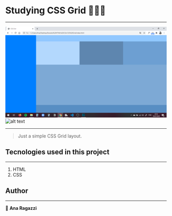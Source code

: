 # Studying CSS Grid 👩🏻‍💻
------

![alt text](https://github.com/ragazziana/cssgrid/blob/master/css-grid.png?raw=true "Follow me on Twitter!")
![alt text](https://img.shields.io/twitter/follow/anaragazzi_?style=social "Follow me on Twitter!")

------
> Just a simple CSS Grid layout. 

## Tecnologies used in this project
------
1. HTML
1. CSS

## Author
------
👩 
**Ana Ragazzi**
